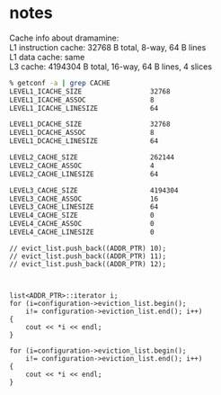 


# notes 


Cache info about dramamine:   
L1 instruction cache:   32768 B total, 8-way, 64 B lines  
L1 data cache:          same   
L3 cache:               4194304 B total, 16-way, 64 B lines, 4 slices  


```bash
% getconf -a | grep CACHE                                                                                  19-03-23 - 16:30:07
LEVEL1_ICACHE_SIZE                 32768
LEVEL1_ICACHE_ASSOC                8
LEVEL1_ICACHE_LINESIZE             64

LEVEL1_DCACHE_SIZE                 32768
LEVEL1_DCACHE_ASSOC                8
LEVEL1_DCACHE_LINESIZE             64

LEVEL2_CACHE_SIZE                  262144
LEVEL2_CACHE_ASSOC                 4
LEVEL2_CACHE_LINESIZE              64

LEVEL3_CACHE_SIZE                  4194304
LEVEL3_CACHE_ASSOC                 16
LEVEL3_CACHE_LINESIZE              64
LEVEL4_CACHE_SIZE                  0
LEVEL4_CACHE_ASSOC                 0
LEVEL4_CACHE_LINESIZE              0
```





    // evict_list.push_back((ADDR_PTR) 10);
    // evict_list.push_back((ADDR_PTR) 11);
    // evict_list.push_back((ADDR_PTR) 12);



    list<ADDR_PTR>::iterator i; 
    for (i=configuration->eviction_list.begin(); 
        i!= configuration->eviction_list.end(); i++)
    {
        cout << *i << endl; 
    }

    for (i=configuration->eviction_list.begin(); 
        i!= configuration->eviction_list.end(); i++)
    {
        cout << *i << endl; 
    }


